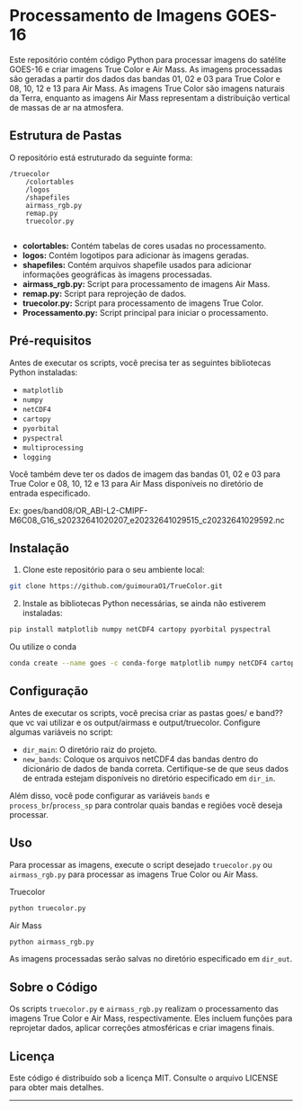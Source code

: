 # Processamento de Imagens GOES-16

Este repositório contém código Python para processar imagens do satélite GOES-16 e criar imagens True Color e Air Mass. As imagens processadas são geradas a partir dos dados das bandas 01, 02 e 03 para True Color e 08, 10, 12 e 13 para Air Mass. As imagens True Color são imagens naturais da Terra, enquanto as imagens Air Mass representam a distribuição vertical de massas de ar na atmosfera.

## Estrutura de Pastas

O repositório está estruturado da seguinte forma:

```
/truecolor
    /colortables
    /logos
    /shapefiles
    airmass_rgb.py
    remap.py
    truecolor.py
    
```

- **colortables:** Contém tabelas de cores usadas no processamento.
- **logos:** Contém logotipos para adicionar às imagens geradas.
- **shapefiles:** Contém arquivos shapefile usados para adicionar informações geográficas às imagens processadas.
- **airmass_rgb.py:** Script para processamento de imagens Air Mass.
- **remap.py:** Script para reprojeção de dados.
- **truecolor.py:** Script para processamento de imagens True Color.
- **Processamento.py:** Script principal para iniciar o processamento.

## Pré-requisitos

Antes de executar os scripts, você precisa ter as seguintes bibliotecas Python instaladas:

- `matplotlib`
- `numpy`
- `netCDF4`
- `cartopy`
- `pyorbital`
- `pyspectral`
- `multiprocessing`
- `logging`

Você também deve ter os dados de imagem das bandas 01, 02 e 03 para True Color e 08, 10, 12 e 13 para Air Mass disponíveis no diretório de entrada especificado.

Ex: 
    goes/band08/OR_ABI-L2-CMIPF-M6C08_G16_s20232641020207_e20232641029515_c20232641029592.nc

## Instalação

1. Clone este repositório para o seu ambiente local:

```bash
git clone https://github.com/guimouraO1/TrueColor.git
```

2. Instale as bibliotecas Python necessárias, se ainda não estiverem instaladas:

```bash
pip install matplotlib numpy netCDF4 cartopy pyorbital pyspectral
```
Ou utilize o conda

```bash
conda create --name goes -c conda-forge matplotlib numpy netCDF4 cartopy pyorbital pyspectral
```

## Configuração

Antes de executar os scripts, você precisa criar as pastas goes/ e band?? que vc vai utilizar e os output/airmass e output/truecolor.
Configure algumas variáveis no script:

- `dir_main`: O diretório raiz do projeto.
- `new_bands`: Coloque os arquivos netCDF4 das bandas dentro do dicionário de dados de banda correta.
Certifique-se de que seus dados de entrada estejam disponíveis no diretório especificado em `dir_in`.

Além disso, você pode configurar as variáveis `bands` e `process_br`/`process_sp` para controlar quais bandas e regiões você deseja processar.

## Uso

Para processar as imagens, execute o script desejado `truecolor.py` ou `airmass_rgb.py` para processar as imagens True Color ou Air Mass. 

Truecolor
```bash
python truecolor.py
```
Air Mass
```bash
python airmass_rgb.py
```
As imagens processadas serão salvas no diretório especificado em `dir_out`.

## Sobre o Código

Os scripts `truecolor.py` e `airmass_rgb.py` realizam o processamento das imagens True Color e Air Mass, respectivamente. Eles incluem funções para reprojetar dados, aplicar correções atmosféricas e criar imagens finais.

## Licença

Este código é distribuído sob a licença MIT. Consulte o arquivo LICENSE para obter mais detalhes.

---